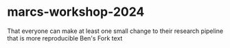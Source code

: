 # marcs-workshop-2024

That everyone can make at least one small change to their research pipeline that is more reproducible
Ben's Fork text
